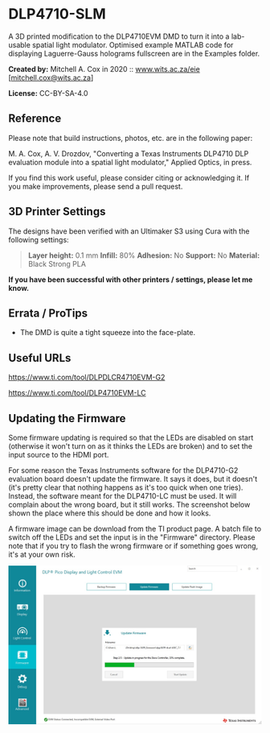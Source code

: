 # DLP4710-SLM
A 3D printed modification to the DLP4710EVM DMD to turn it into a lab-usable spatial light modulator. Optimised example MATLAB code for displaying Laguerre-Gauss holograms fullscreen are in the Examples folder.

**Created by:** Mitchell A. Cox in 2020 :: www.wits.ac.za/eie [mitchell.cox@wits.ac.za]

**License:** CC-BY-SA-4.0

## Reference

Please note that build instructions, photos, etc. are in the following paper:

M. A. Cox, A. V. Drozdov, "Converting a Texas Instruments DLP4710 DLP evaluation module into a spatial light modulator," Applied Optics, in press.

If you find this work useful, please consider citing or acknowledging it. If you make improvements, please send a pull request.

## 3D Printer Settings

The designs have been verified with an Ultimaker S3 using Cura with the following settings:

> **Layer height:** 0.1 mm
> **Infill:** 80%
> **Adhesion:** No
> **Support:** No
> **Material:** Black Strong PLA

**If you have been successful with other printers / settings, please let me know.**

## Errata / ProTips

* The DMD is quite a tight squeeze into the face-plate.

## Useful URLs

https://www.ti.com/tool/DLPDLCR4710EVM-G2

https://www.ti.com/tool/DLP4710EVM-LC

## Updating the Firmware

Some firmware updating is required so that the LEDs are disabled on start (otherwise it won't turn on as it thinks the LEDs are broken) and to set the input source to the HDMI port.

For some reason the Texas Instruments software for the DLP4710-G2 evaluation board doesn't update the firmware. It says it does, but it doesn't (it's pretty clear that nothing happens as it's too quick when one tries). Instead, the software meant for the DLP4710-LC must be used. It will complain about the wrong board, but it still works. The screenshot below shown the place where this should be done and how it looks.

A firmware image can be download from the TI product page. A batch file to switch off the LEDs and set the input is in the "Firmware" directory. Please note that if you try to flash the wrong firmware or if something goes wrong, it's at your own risk.

![DLP4710LC Update Screenshot](https://github.com/WitsOCLab/DLP4710-SLM/blob/master/Docs/firmwareupdate.jpg?raw=true)
